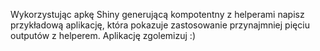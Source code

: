 Wykorzystując apkę Shiny generującą kompotentny z helperami napisz przykładową aplikację, która pokazuje zastosowanie przynajmniej pięciu outputów z helperem. Aplikację zgolemizuj :) 